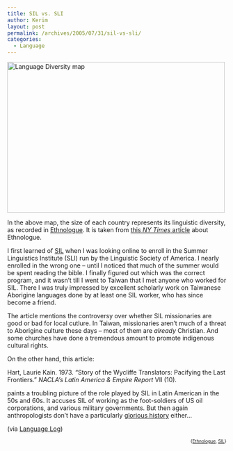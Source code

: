 ```yaml
---
title: SIL vs. SLI
author: Kerim
layout: post
permalink: /archives/2005/07/31/sil-vs-sli/
categories:
  - Language
---
```

<a href="http://www.flickr.com/photos/kerim/30036891/" onclick="_gaq.push(['_trackEvent', 'outbound-article', 'http://www.flickr.com/photos/kerim/30036891/', '']);"  title="Photo Sharing"><img src="http://photos22.flickr.com/30036891_a4db872700.jpg" width="500" height="347" alt="Language Diversity map" /></a>

In the above map, the size of each country represents its linguistic diversity, as recorded in <a href="http://www.ethnologue.com/" onclick="_gaq.push(['_trackEvent', 'outbound-article', 'http://www.ethnologue.com/', 'Ethnologue']);" >Ethnologue</a>. It is taken from <a href="http://www.nytimes.com/2005/07/19/science/19lang.html?ex=1279425600&#038;en=892f555cb0f28dfe&#038;ei=5090&#038;partner=rssuserland&#038;emc=rss" onclick="_gaq.push(['_trackEvent', 'outbound-article', 'http://www.nytimes.com/2005/07/19/science/19lang.html?ex=1279425600&en=892f555cb0f28dfe&ei=5090&partner=rssuserland&emc=rss', 'this NY Times article']);" >this <em>NY Times</em> article</a> about Ethnologue.

I first learned of <a href="http://www.sil.org/" onclick="_gaq.push(['_trackEvent', 'outbound-article', 'http://www.sil.org/', 'SIL']);" >SIL</a> when I was looking online to enroll in the Summer Linguistics Institute (SLI) run by the Linguistic Society of America. I nearly enrolled in the wrong one &#8211; until I noticed that much of the summer would be spent reading the bible. I finally figured out which was the correct program, and it wasn&#8217;t till I went to Taiwan that I met anyone who worked for SIL. There I was truly impressed by excellent scholarly work on Taiwanese Aborigine languages done by at least one SIL worker, who has since become a friend.

The article mentions the controversy over whether SIL missionaries are good or bad for local cutlure. In Taiwan, missionaries aren&#8217;t much of a threat to Aborigine culture these days &#8211; most of them are *already* Christian. And some churches have done a tremendous amount to promote indigenous cultural rights.

On the other hand, this article:

Hart, Laurie Kain. 1973. &#8220;Story of the Wycliffe Translators: Pacifying the Last Frontiers.&#8221; *NACLA&#8217;s Latin America & Empire Report* VII (10).

paints a troubling picture of the role played by SIL in Latin American in the 50s and 60s. It accuses SIL of working as the foot-soldiers of US oil corporations, and various military governments. But then again anthropologists don&#8217;t have a particularly <a href="http://savageminds.org/2005/05/19/anthropologists-as-counter-insurgents/" onclick="_gaq.push(['_trackEvent', 'outbound-article', 'http://savageminds.org/2005/05/19/anthropologists-as-counter-insurgents/', 'glorious history']);" >glorious history</a> either&#8230;

(via <a href="http://itre.cis.upenn.edu/~myl/languagelog/archives/002360.html" onclick="_gaq.push(['_trackEvent', 'outbound-article', 'http://itre.cis.upenn.edu/~myl/languagelog/archives/002360.html', 'Language Log']);" >Language Log</a>)  
<!-- technorati tags start -->

<div style="text-align:right;">
  <span style="font-size:x-small;">{<a href="http://technorati.com/tag/Ethnologue" onclick="_gaq.push(['_trackEvent', 'outbound-article', 'http://technorati.com/tag/Ethnologue', 'Ethnologue']);"  rel="tag">Ethnologue</a>, <a href="http://technorati.com/tag/SIL" onclick="_gaq.push(['_trackEvent', 'outbound-article', 'http://technorati.com/tag/SIL', 'SIL']);"  rel="tag">SIL</a>}</span>


<!-- technorati tags end -->

